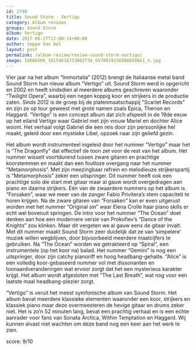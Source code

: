 ```yaml
---
id: 2740
title: Sound Storm - Vertigo
category: Album reviews
groups: Sound Storm
album: Vertigo
date: 2017-06-27T12:08:14+00:00
author: Seppe Van Ael
layout: post
permalink: /album-review/review-sound-storm-vertigo/
image: 14606506_10154616733003734_6570919156900858661_n.jpg
---
```

Vier jaar na het album “Immortalia” (2012) brengt de Italiaanse metal band Sound Storm hun nieuw album “Vertigo” uit. Sound Storm werd in opgericht en 2002 en heeft sindsdien al meerdere albums geschreven waaronder “Twilight Opera”, waarbij een negen koppig koor en strijkers in de productie zaten. Sinds 2012 is de groep bij de platenmaatschappij “Scarlet Records” en zijn ze op tour geweest met grote namen zoals Epica, Therion en Haggard. “Vertigo” is een concept album dat zich afspeelt in de 19de eeuw op het eiland Vertigo waar Gabriel met zijn vrouw Mariel en dochter Alice woont. Het verhaal volgt Gabriel die een reis door zijn persoonlijke hel maakt, geleid door een mystieke Libel, opzoek naar zijn geliefd gezin.

Het album wordt instrumenteel ingeleid door het nummer “Vertigo” maar het is “The Dragonfly” dat effectief de toon zet voor de rest van het album. Het nummer wisselt voortdurend tussen zware gitaren en prachtige koorstemmen en maakt dan een foutloze overgang naar het nummer “Metamorphosis”. Met zijn meezingbaar refrein en melodieuze strijkerspartij is “Metamorphosis” zeker een uitspringer. Dit nummer heeft ook een prachtige solo die start met gitaar maar al gauw wordt overgedragen aan piano en daarna strijkers. Eén van de zwaardere nummers op het album is “Forsaken”, waar we meer van de zanger Fabio Privitera’s stem capaciteit te horen krijgen. Na de zware gitaren van “Forsaken” kan er even uitgerust worden met het nummer “Original sin” waar Elena Crolle haar piano skills er echt wel bovenuit springen. De intro voor het nummer “The Ocean” doet denken aan hoe een modernere versie van Prokofiev’s “Dance of the Knights” zou klinken. Maar dit vergeten we al gauw eens de gitaar invalt. Met dit nummer maakt Sound Storm zeer duidelijk dat ze van ‘simpelere’ muziek willen wegblijven, door bijvoorbeeld meerdere maatcijfers te gebruiken. Na “The Ocean” worden we getrakteerd op “Spiral”, een instrumentele (op het koor na) balad. Het nummer “Gemini” is nog een uitspringer, door zijn catchy pianoriff en hoog headbang-gehalte. “Alice” is een volledig koor-gebaseerd nummer vol met dissonanten en toonaardveranderingen wat ervoor zorgt dat het een mysterieus karakter krijgt. Het album wordt afgesloten met “The Last Breath”, wat nog voor een laatste maal headbang-plezier zorgt.
  
“Vertigo” is veruit het meest symfonische album van Sound Storm. Het album bevat meerdere klassieke elementen waaronder een koor, strijkers en klassiek piano maar deze overmeesteren de hevige gitaar en drums zeker niet. Het is zo’n 52 minuten lang, bevat een prachtig verhaal en is een echte aanrader voor fans van Sonata Arctica, Within Temptation en Haggard. Wij kunnen alvast niet wachten om deze band nog een keer aan het werk te zien.

score: 9/10
